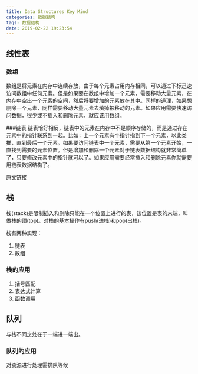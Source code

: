 ```yaml
---
title: Data Structures Key Mind
categories: 数据结构
tags: 数据结构
date: 2019-02-22 19:23:54
---
```


## 线性表
### 数组
数组是将元素在内存中连续存放，由于每个元素占用内存相同，可以通过下标迅速访问数组中任何元素。但是如果要在数组中增加一个元素，需要移动大量元素，在内存中空出一个元素的空间，然后将要增加的元素放在其中。同样的道理，如果想删除一个元素，同样需要移动大量元素去填掉被移动的元素。如果应用需要快速访问数据，很少或不插入和删除元素，就应该用数组。

###链表
链表恰好相反，链表中的元素在内存中不是顺序存储的，而是通过存在元素中的指针联系到一起。比如：上一个元素有个指针指到下一个元素，以此类推，直到最后一个元素。如果要访问链表中一个元素，需要从第一个元素开始，一直找到需要的元素位置。但是增加和删除一个元素对于链表数据结构就非常简单了，只要修改元素中的指针就可以了。如果应用需要经常插入和删除元素你就需要用链表数据结构了。 

[原文链接](https://blog.csdn.net/wangshihui512/article/details/9787699)
## 栈
栈(stack)是限制插入和删除只能在一个位置上进行的表，该位置是表的末端，叫做栈的顶(top)。对栈的基本操作有push(进栈)和pop(出栈)。

栈有两种实现：

1. 链表
2. 数组

### 栈的应用

1. 括号匹配 
2. 表达式计算
3. 函数调用

## 队列
与栈不同之处在于一端进一端出。
### 队列的应用
对资源进行处理需排队等候



